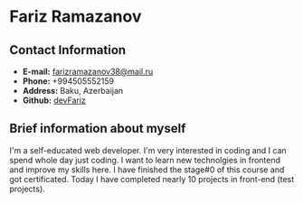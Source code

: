 # Fariz Ramazanov

## Contact Information

* **E-mail:** farizramazanov38@mail.ru
* **Phone:** +994505552159
* **Address:** Baku, Azerbaijan
* **Github:** [devFariz](https://github.com/DevFariz)

## Brief information about myself

I'm a self-educated web developer. I'm very interested in coding and I can spend whole day just coding. I want to learn new technolgies in frontend and improve my skills here. I have finished the stage#0 of this course and got certificated. Today I have completed nearly 10 projects in front-end (test projects).